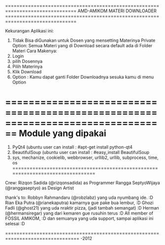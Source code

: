===============================================================================
AMD-AMIKOM MATERI DOWNLOADER <br>
===============================================================================<br>

Kekurangan Aplikasi ini:
1. Tidak Bisa diGunakan untuk Dosen yang mensetting Materinya Private
Option:
Semua Materi yang di Download secara default ada di Folder Materi
Cara Makenya:
1. Login
2. pilih Dosennya
3. Pilih Materinya
4. Klik Download
5. Option : Kamu dapat ganti Folder Downloadnya sesuka kamu di menu Option

================================================================================
Module yang dipakai
================================================================================

1. PyQt4 (ubuntu user can install : #apt-get install python-qt4
2. BeautifulSoup (ubuntu user can install : #easy_install BeautifulSoup
3. sys, mechanize, cookielib, webbrowser, urllib2, urllib, subprocess, time, os
================================================================================

Crew:
Rizqon Sadida (@rizqonsadida) as Programmer
Rangga SeptyoWijaya (@ranggaseptyo) as Design Artist

thank's to:
Robbyn Rahmandaru (@robzlabz) yang uda nyumbang ide. :D
Rian Eka Putra (@rianekaputra) kamarnya gue pake bua lembur, :D
Ghozi Fadli (@ghost21) yang uda nraktir pizza, (jadi tambah semangat) :D
Herman (@hermansiregar) yang dari kemaren gue rusuhin terus :D
All member of FOSSIL AMIKOM, :D
dan semuanya yang uda support, sampai aplikasi ini selesai :D 

================================================================================
-2012
